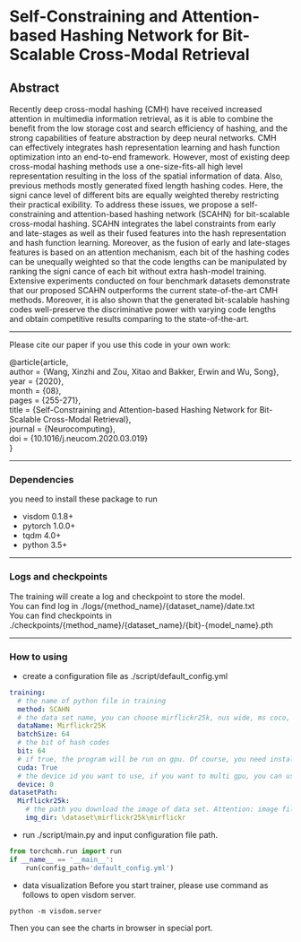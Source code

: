 # Self-Constraining and Attention-based Hashing Network for Bit-Scalable Cross-Modal Retrieval

## Abstract

Recently deep cross-modal hashing (CMH) have received increased attention in multimedia information retrieval, as it is able to combine the benefit from the low storage cost and search efficiency of hashing, and the strong capabilities of feature abstraction by deep neural networks. CMH can effectively integrates hash representation learning and hash function optimization into an end-to-end framework. However, most of existing deep cross-modal hashing methods use a one-size-fits-all high level representation resulting in the loss of the spatial information of data. Also, previous methods mostly generated fixed length hashing codes. Here, the signi cance level of different bits are equally weighted thereby restricting their practical exibility. To address these issues, we propose a self-constraining and attention-based hashing network (SCAHN) for bit-scalable cross-modal hashing. SCAHN integrates the label constraints from early and late-stages as well as their fused features into the hash representation and hash function learning. Moreover, as the fusion of early and late-stages features is based on an attention mechanism, each bit of the hashing codes can be unequally weighted so that the code lengths can be manipulated by ranking the signi cance of each bit without extra hash-model training. Extensive experiments conducted on four benchmark datasets demonstrate that our proposed SCAHN outperforms the current state-of-the-art CMH methods. Moreover, it is also shown that the generated bit-scalable hashing codes well-preserve the discriminative power with varying code lengths and obtain competitive results comparing to the state-of-the-art.

------

Please cite our paper if you use this code in your own work:

@article{article,  
author = {Wang, Xinzhi and Zou, Xitao and Bakker, Erwin and Wu, Song},    
year = {2020},    
month = {08},    
pages = {255-271},  
title = {Self-Constraining and Attention-based Hashing Network for Bit-Scalable Cross-Modal Retrieval},    
journal = {Neurocomputing},   
doi = {10.1016/j.neucom.2020.03.019}   
}  

---
### Dependencies 
you need to install these package to run
- visdom 0.1.8+
- pytorch 1.0.0+
- tqdm 4.0+  
- python 3.5+
----
### Logs and checkpoints

The training will create a log and checkpoint to store the model. \
You can find log in ./logs/\{method_name\}/\{dataset_name\}/date.txt \
You can find checkpoints in ./checkpoints/\{method_name\}/\{dataset_name\}/\{bit\}-\{model_name\}.pth

----
### How to using
- create a configuration file as ./script/default_config.yml
```yaml
training:
  # the name of python file in training
  method: SCAHN
  # the data set name, you can choose mirflickr25k, nus wide, ms coco, iapr tc-12
  dataName: Mirflickr25K
  batchSize: 64
  # the bit of hash codes
  bit: 64
  # if true, the program will be run on gpu. Of course, you need install 'cuda' and 'cudnn' better.
  cuda: True
  # the device id you want to use, if you want to multi gpu, you can use [id1, id2]
  device: 0
datasetPath:
  Mirflickr25k:
    # the path you download the image of data set. Attention: image files, not mat file.
    img_dir: \dataset\mirflickr25k\mirflickr

```
- run ./script/main.py and input configuration file path.
```python
from torchcmh.run import run
if __name__ == '__main__':
    run(config_path='default_config.yml')
```
- data visualization
Before you start trainer, please use command as follows to open visdom server.
```shell script
python -m visdom.server
```
Then you can see the charts in browser in special port.



